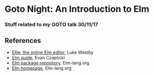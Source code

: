 # Goto Night: An Introduction to Elm
### Stuff related to my GOTO talk 30/11/17

## References
- [Ellie, the online Elm editor](https://ellie-app.com/), Luke Westby
- [Elm guide](https://guide.elm-lang.org/), Evan Czaplicki
- [Elm package repository](http://package.elm-lang.org/), Elm-lang.org
- [Elm homepage](http://elm-lang.org/), Elm-lang.org
